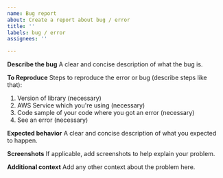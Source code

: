 ```yaml
---
name: Bug report
about: Create a report about bug / error
title: ''
labels: bug / error
assignees: ''

---
```


**Describe the bug**
A clear and concise description of what the bug is.

**To Reproduce**
Steps to reproduce the error or bug (describe steps like that):
1. Version of library (necessary)
2. AWS Service which you're using (necessary)
3. Code sample of your code where you got an error (necessary)
4. See an error (necessary)

**Expected behavior**
A clear and concise description of what you expected to happen.

**Screenshots**
If applicable, add screenshots to help explain your problem.

**Additional context**
Add any other context about the problem here.
